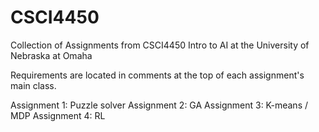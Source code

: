 # CSCI4450
Collection of Assignments from CSCI4450 Intro to AI at the University of Nebraska at Omaha

Requirements are located in comments at the top of each assignment's main class.

Assignment 1: Puzzle solver
Assignment 2: GA
Assignment 3: K-means / MDP
Assignment 4: RL
